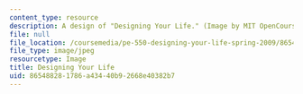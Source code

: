 ```yaml
---
content_type: resource
description: A design of "Designing Your Life." (Image by MIT OpenCourseWare.)
file: null
file_location: /coursemedia/pe-550-designing-your-life-spring-2009/865488281786a43440b92668e40382b7_chp_dyl.jpg
file_type: image/jpeg
resourcetype: Image
title: Designing Your Life
uid: 86548828-1786-a434-40b9-2668e40382b7
---
```

